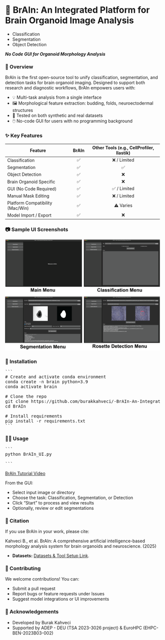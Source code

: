 # 🧠 BrAIn: An Integrated Platform for Brain Organoid Image Analysis

* Classification
* Segmentation
* Object Detection
  
***No Code GUI for Organoid Morphology Analysis***

### 📌 Overview

BrAIn is the first open-source tool to unify classification, segmentation, and detection tasks for brain organoid imaging. Designed to support both research and diagnostic workflows, BrAIn empowers users with:

* 💡 Multi-task analysis from a single interface
* 🖼️ Morphological feature extraction: budding, folds, neuroectodermal structures
* 🧪 Tested on both synthetic and real datasets
* 🖱️ No-code GUI for users with no programming background


### ✨ Key Features

| Feature                             | BrAIn | Other Tools (e.g., CellProfiler, Ilastik) |
|-------------------------------------|:-----:|:-----------------------------------------:|
| Classification                     | ✅    | ❌ / Limited                              |
| Segmentation                       | ✅    | ✅                                        |
| Object Detection                   | ✅    | ❌                                        |
| Brain Organoid Specific            | ✅    | ❌                                        |
| GUI (No Code Required)             | ✅    | ✅ / Limited                              |
| Manual Mask Editing                | ✅    | ❌ / Limited                              |
| Platform Compatibility (Mac/Win)  | ✅    | ⚠️ Varies                                 |
| Model Import / Export              | ✅    | ❌                                        |


### 📷 Sample UI Screenshots


<img width="550" alt="image" src="https://github.com/burakkahveci/-BrAIn-An-Integrated-Morphology-Analysis-Platform-for-Brain-Organoid-Image-Analysis/blob/main/Picture1.png?raw=true" />


### 🚀 Installation

<pre lang="markdown">
```
# Create and activate conda environment
conda create -n brain python=3.9
conda activate brain

# Clone the repo
git clone https://github.com/burakkahveci/-BrAIn-An-Integrated-Morphology-Analysis-Platform-for-Brain-Organoid-Image-Analysis.git
cd BrAIn

# Install requirements
pip install -r requirements.txt
```
</pre>

### 🧑‍💻 Usage

<pre lang="markdown">
```
python BrAIn_UI.py
	
```	
</pre>

[BrAIn Tutorial Video](https://zenodo.org/records/15503283?token=eyJhbGciOiJIUzUxMiIsImlhdCI6MTc0ODA5MzM2OCwiZXhwIjoxNzU5MDE3NTk5fQ.eyJpZCI6ImYzMzM2ZDI2LTVjNjktNDk2Yy04YzY5LWQwODViMjgwMWNlNyIsImRhdGEiOnt9LCJyYW5kb20iOiI0ZGQwZTY2NGQ3ODU4OTQ5ZjJhMTA5ZjcwZDE0MjMzYiJ9.3DR3CqZN1GgFf1pPGgjvob4B52mDWO4RW-JZk_7Yk2-qN4Zln9dVTN7yEN_6o_Zt4JsVAykiTmKTGAKU-Pkc6w)

From the GUI:
* Select input image or directory
* Choose the task: Classification, Segmentation, or Detection
* Click “Start” to process and view results
* Optionally, review or edit segmentations

### 📒 Citation

If you use BrAIn in your work, please cite:

Kahveci B., et al. BrAIn: A comprehensive artificial intelligence-based morphology analysis system for brain organoids and neuroscience. (2025)

* **Datasets:**
[Datasets & Tool Setup Link](https://zenodo.org/records/15503283?token=eyJhbGciOiJIUzUxMiIsImlhdCI6MTc0ODA5MzM2OCwiZXhwIjoxNzU5MDE3NTk5fQ.eyJpZCI6ImYzMzM2ZDI2LTVjNjktNDk2Yy04YzY5LWQwODViMjgwMWNlNyIsImRhdGEiOnt9LCJyYW5kb20iOiI0ZGQwZTY2NGQ3ODU4OTQ5ZjJhMTA5ZjcwZDE0MjMzYiJ9.3DR3CqZN1GgFf1pPGgjvob4B52mDWO4RW-JZk_7Yk2-qN4Zln9dVTN7yEN_6o_Zt4JsVAykiTmKTGAKU-Pkc6w).

### 🤝 Contributing

We welcome contributions! You can:

* Submit a pull request
* Report bugs or feature requests under Issues
* Suggest model integrations or UI improvements

 
### 🧠 Acknowledgements

* Developed by Burak Kahveci
* Supported by ADEP - DEU (TSA 2023-3026 project) & EuroHPC (EHPC-BEN-2023B03-002)
